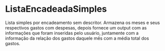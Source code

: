 # ListaEncadeadaSimples

Lista simples por encadeamento sem descritor. Armazena os meses e seus respectivos gastos com despesas, depois fornece um output com as informações que foram inseridas pelo usuário, juntamente com a informação da relação dos gastos daquele mês com a média total dos gastos.

